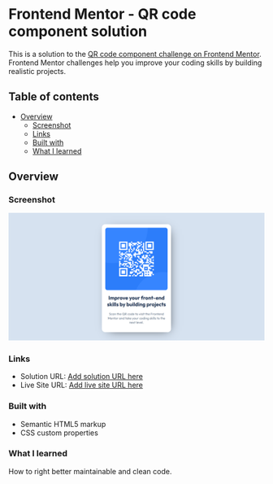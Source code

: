 # Frontend Mentor - QR code component solution

This is a solution to the [QR code component challenge on Frontend Mentor](https://www.frontendmentor.io/challenges/qr-code-component-iux_sIO_H). Frontend Mentor challenges help you improve your coding skills by building realistic projects.

## Table of contents

- [Overview](#overview)
  - [Screenshot](#screenshot)
  - [Links](#links)
  - [Built with](#built-with)
  - [What I learned](#what-i-learned)

## Overview

### Screenshot

![](./images/qr-code-desktop.png)

### Links

- Solution URL: [Add solution URL here](https://github.com/Anshmittal86/QR-code-)
- Live Site URL: [Add live site URL here](https://anshmittal86.github.io/QR-code-/)

### Built with

- Semantic HTML5 markup
- CSS custom properties

### What I learned

How to right better maintainable and clean code.
